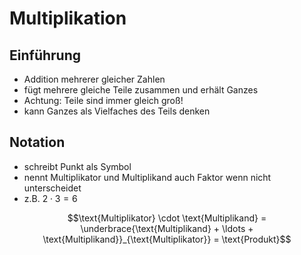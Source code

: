 # Multiplikation



## Einführung

- Addition mehrerer gleicher Zahlen
- fügt mehrere gleiche Teile zusammen und erhält Ganzes
- Achtung: Teile sind immer gleich groß!
- kann Ganzes als Vielfaches des Teils denken



## Notation

- schreibt Punkt als Symbol
- nennt Multiplikator und Multiplikand auch Faktor wenn nicht unterscheidet
- z.B. $2 \cdot 3 = 6$

$$\text{Multiplikator} \cdot \text{Multiplikand} = \underbrace{\text{Multiplikand} + \ldots + \text{Multiplikand}}_{\text{Multiplikator}} = \text{Produkt}$$
